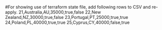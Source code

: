 #For showing use of terraform state file, add following rows to CSV and re-apply.
21,Australia,AU,35000,true,false
22,New Zealand,NZ,30000,true,false
23,Portugal,PT,25000,true,true
24,Poland,PL,40000,true,true
25,Cyprus,CY,40000,false,true
